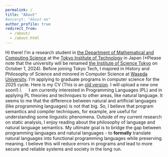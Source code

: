 ```yaml
---
permalink: /
title: "About"
#excerpt: "About me"
author_profile: true
redirect_from: 
  - /about/
  - /about.html
---
```


<!-- Google tag (gtag.js) -->
<script async src="https://www.googletagmanager.com/gtag/js?id=G-4MFKZNB73K"></script>
<script>
  window.dataLayer = window.dataLayer || [];
  function gtag(){dataLayer.push(arguments);}
  gtag('js', new Date());

  gtag('config', 'G-4MFKZNB73K');
</script>

Hi there! I'm a research student in [the Department of Mathematical and Computing Science](https://educ.titech.ac.jp/is/eng/) at the [Tokyo Institute of Technology](https://www.titech.ac.jp/english/about/organization/schools/organization04) in Japan (*Please note that the university will be renamed [the Institute of Science Tokyo](https://www.isct.ac.jp/en) on October 1, 2024). Before joining Tokyo Tech, I majored in History and Philosophy of Science and minored in Computer Science at [Waseda University](https://www.waseda.jp/top/en/). I'm applying to graduate programs in computer science for the 2025 cycle. Here is my CV (This is an [old version](http://yudaiurabe.github.io/files/20250311_YudaiUrabe_CV.pdf). I will upload a new one soon!).\\
&nbsp;&nbsp;&nbsp;&nbsp; I am currently interested in Programming Languages (PL) and in applying PL theories and techniques to other areas, like natural language. It seems to me that the difference between natural and artificial languages (like programming languages) is not that big. So, I believe that program semantics and compiler techniques, for example, are useful for understanding some linguistic phenomena. Outside of my current research on static analysis, I enjoy reading about the philosophy of language and natural language semantics. My ultimate goal is to bridge the gap between programming languages and natural languages - to __formally__ translate natural languages into functional programming languages while preserving meaning. I believe this will reduce errors in programs and lead to more secure and reliable systems and society in the long run.
